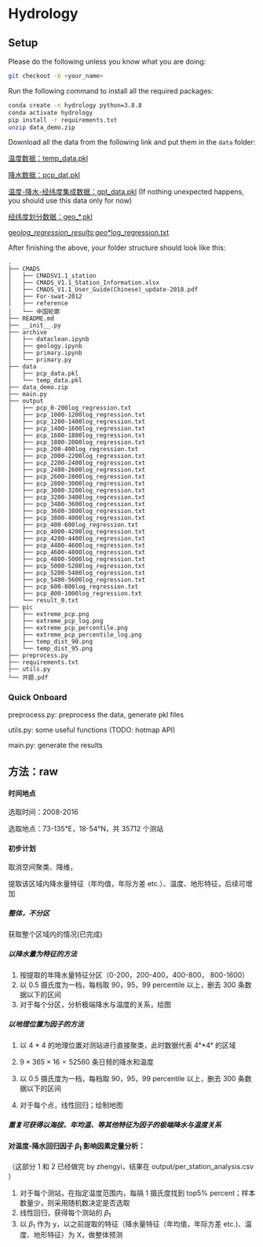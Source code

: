 # Hydrology

## Setup

Please do the following unless you know what you are doing:

```bash
git checkout -b <your_name>
```

Run the following command to install all the required packages:

```bash
conda create -n hydrology python=3.8.8
conda activate hydrology
pip install -r requirements.txt
unzip data_demo.zip
```

Download all the data from the following link and put them in the `data` folder:

[温度数据：temp_data.pkl](https://cloud.tsinghua.edu.cn/f/6b3764f9659a4aa4a542/?dl=1)

[降水数据：pcp_dat.pkl](https://cloud.tsinghua.edu.cn/f/197f0e300ee04b5da012/)

[温度-降水-经纬度集成数据：gpt_data.pkl](https://cloud.tsinghua.edu.cn/f/3ce61db42f3f459cb3c3/?dl=1) (If nothing unexpected happens, you should use this data only for now)

[经纬度划分数据：geo\_\*.pkl](https://cloud.tsinghua.edu.cn/f/99f7954851f04c5b8fd8/)

[geo*log_regression_results:geo*\*log_regression.txt](https://cloud.tsinghua.edu.cn/f/3ecb7e1f8fc84ff3a7b9/)

After finishing the above, your folder structure should look like this:

```
.
├── CMADS
│   ├── CMADSV1.1_station
│   ├── CMADS_V1.1_Station_Information.xlsx
│   ├── CMADS_V1.1_User_Guide(Chinese)_update-2018.pdf
│   ├── For-swat-2012
│   ├── reference
│   └── 中国轮廓
├── README.md
├── __init__.py
├── archive
│   ├── dataclean.ipynb
│   ├── geology.ipynb
│   ├── primary.ipynb
│   └── primary.py
├── data
│   ├── pcp_data.pkl
│   └── temp_data.pkl
├── data_demo.zip
├── main.py
├── output
│   ├── pcp_0-200log_regression.txt
│   ├── pcp_1000-1200log_regression.txt
│   ├── pcp_1200-1400log_regression.txt
│   ├── pcp_1400-1600log_regression.txt
│   ├── pcp_1600-1800log_regression.txt
│   ├── pcp_1800-2000log_regression.txt
│   ├── pcp_200-400log_regression.txt
│   ├── pcp_2000-2200log_regression.txt
│   ├── pcp_2200-2400log_regression.txt
│   ├── pcp_2400-2600log_regression.txt
│   ├── pcp_2600-2800log_regression.txt
│   ├── pcp_2800-3000log_regression.txt
│   ├── pcp_3000-3200log_regression.txt
│   ├── pcp_3200-3400log_regression.txt
│   ├── pcp_3400-3600log_regression.txt
│   ├── pcp_3600-3800log_regression.txt
│   ├── pcp_3800-4000log_regression.txt
│   ├── pcp_400-600log_regression.txt
│   ├── pcp_4000-4200log_regression.txt
│   ├── pcp_4200-4400log_regression.txt
│   ├── pcp_4400-4600log_regression.txt
│   ├── pcp_4600-4800log_regression.txt
│   ├── pcp_4800-5000log_regression.txt
│   ├── pcp_5000-5200log_regression.txt
│   ├── pcp_5200-5400log_regression.txt
│   ├── pcp_5400-5600log_regression.txt
│   ├── pcp_600-800log_regression.txt
│   ├── pcp_800-1000log_regression.txt
│   └── result_0.txt
├── pic
│   ├── extreme_pcp.png
│   ├── extreme_pcp_log.png
│   ├── extreme_pcp_percentile.png
│   ├── extreme_pcp_percentile_log.png
│   ├── temp_dist_90.png
│   └── temp_dist_95.png
├── preprocess.py
├── requirements.txt
├── utils.py
└── 开题.pdf
```

### Quick Onboard

preprocess.py: preprocess the data, generate pkl files

utils.py: some useful functions (TODO: hotmap API)

main.py: generate the results

## 方法：raw

#### 时间地点

选取时间：2008-2016

选取地点：73-135°E，18-54°N，共 35712 个测站

#### 初步计划

取消空间聚类、降维，

提取该区域内降水量特征（年均值，年际方差 etc.）、温度、地形特征，后续可增加

##### 整体，不分区

获取整个区域内的情况(已完成)

##### 以降水量为特征的方法

1. 按提取的年降水量特征分区（0-200，200-400，400-800， 800-1600）
2. 以 0.5 摄氏度为一档，每档取 90，95，99 percentile 以上，删去 300 条数据以下的区间
3. 对于每个分区，分析极端降水与温度的关系，绘图

##### 以地理位置为因子的方法

1. 以 4 * 4 的地理位置对测站进行直接聚类，此时数据代表 4°*4° 的区域

2. $9 \times 365 \times 16 = 52560$ 条日频的降水和温度

3. 以 0.5 摄氏度为一档，每档取 90，95，99 percentile 以上，删去 300 条数据以下的区间

4. 对于每个点，线性回归；绘制地图

##### 重复可获得以海拔、年均温、等其他特征为因子的极端降水与温度关系

#### 对温度-降水回归因子 $\beta_1$ 影响因素定量分析：

（这部分 1 和 2 已经做完 by zhengyi，结果在 output/per_station_analysis.csv ）

1. 对于每个测站，在指定温度范围内，每隔 1 摄氏度找到 top5% percent；样本数量少，则采用随机数决定是否选取
2. 线性回归，获得每个测站的 $\beta_1$
3. 以 $\beta_1$ 作为 y，以之前提取的特征（降水量特征（年均值，年际方差 etc.)、温度、地形特征）为 X，做整体预测
